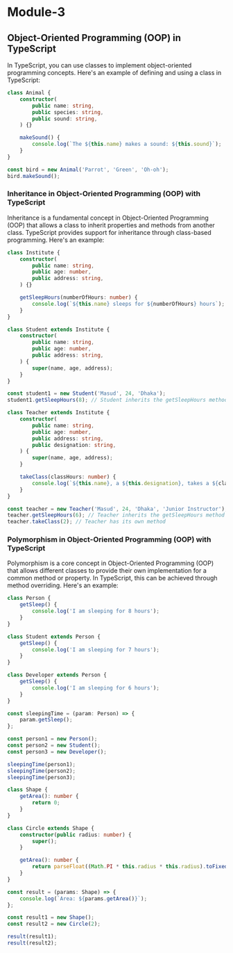 # Module-3

## Object-Oriented Programming (OOP) in TypeScript

In TypeScript, you can use classes to implement object-oriented programming concepts. Here's an example of defining and using a class in TypeScript:

```typescript
class Animal {
    constructor(
        public name: string,
        public species: string,
        public sound: string,
    ) {}

    makeSound() {
        console.log(`The ${this.name} makes a sound: ${this.sound}`);
    }
}

const bird = new Animal('Parrot', 'Green', 'Oh-oh');
bird.makeSound();
```


### Inheritance in Object-Oriented Programming (OOP) with TypeScript

Inheritance is a fundamental concept in Object-Oriented Programming (OOP) that allows a class to inherit properties and methods from another class. TypeScript provides support for inheritance through class-based programming. Here's an example:

```typescript
class Institute {
    constructor(
        public name: string,
        public age: number,
        public address: string,
    ) {}

    getSleepHours(numberOfHours: number) {
        console.log(`${this.name} sleeps for ${numberOfHours} hours`);
    }
}

class Student extends Institute {
    constructor(
        public name: string,
        public age: number,
        public address: string,
    ) {
        super(name, age, address);
    }
}

const student1 = new Student('Masud', 24, 'Dhaka');
student1.getSleepHours(8); // Student inherits the getSleepHours method

class Teacher extends Institute {
    constructor(
        public name: string,
        public age: number,
        public address: string,
        public designation: string,
    ) {
        super(name, age, address);
    }

    takeClass(classHours: number) {
        console.log(`${this.name}, a ${this.designation}, takes a ${classHours}-hour class.`);
    }
}

const teacher = new Teacher('Masud', 24, 'Dhaka', 'Junior Instructor');
teacher.getSleepHours(6); // Teacher inherits the getSleepHours method
teacher.takeClass(2); // Teacher has its own method
```



### Polymorphism in Object-Oriented Programming (OOP) with TypeScript

Polymorphism is a core concept in Object-Oriented Programming (OOP) that allows different classes to provide their own implementation for a common method or property. In TypeScript, this can be achieved through method overriding. Here's an example:

```typescript
class Person {
    getSleep() {
        console.log('I am sleeping for 8 hours');
    }
}

class Student extends Person {
    getSleep() {
        console.log('I am sleeping for 7 hours');
    }
}

class Developer extends Person {
    getSleep() {
        console.log('I am sleeping for 6 hours');
    }
}

const sleepingTime = (param: Person) => {
    param.getSleep();
};

const person1 = new Person();
const person2 = new Student();
const person3 = new Developer();

sleepingTime(person1);
sleepingTime(person2);
sleepingTime(person3);

class Shape {
    getArea(): number {
        return 0;
    }
}

class Circle extends Shape {
    constructor(public radius: number) {
        super();
    }

    getArea(): number {
        return parseFloat((Math.PI * this.radius * this.radius).toFixed(3));
    }
}

const result = (params: Shape) => {
    console.log(`Area: ${params.getArea()}`);
};

const result1 = new Shape();
const result2 = new Circle(2);

result(result1);
result(result2);
```